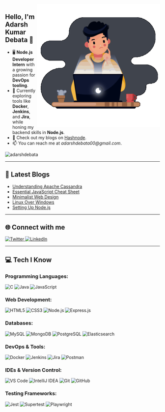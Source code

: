 <img align="right" width="400" src="https://github.com/adarshdebata/adarshdebata/blob/main/Animation.gif">

## Hello, I'm Adarsh Kumar Debata 👋

- 🖥️ **Node.js Developer Intern** with a growing passion for **DevOps tooling**.
- 🌟 Currently exploring tools like **Docker**, **Jenkins**, and **Jira**, while honing my backend skills in **Node.js**.
- 📝 Check out my blogs on [Hashnode](https://hashnode.com/@adarshdebata).
- 📫 You can reach me at _adarshdebata00@gmail.com_.

<p align="left">
  <img src="https://komarev.com/ghpvc/?username=adarshdebata&label=Profile%20views&color=0e75b6&style=flat" alt="adarshdebata" />
</p>

---

## 📝 Latest Blogs
<!-- BLOG-POST-LIST:START -->
- [Understanding Apache Cassandra](https://adarshh.hashnode.dev/understanding-apache-cassandra)
- [Essential JavaScript Cheat Sheet](https://adarshh.hashnode.dev/javascript-essential-concepts-for-nodejs-developers)
- [Minimalist Web Design](https://adarshh.hashnode.dev/minimalist-web-design)
- [Linux Over Windows](https://adarshh.hashnode.dev/linux-over-windows)
- [Setting Up Node.js](https://adarshh.hashnode.dev/setting-up-a-nodejs-code-editors-and-tools)
<!-- BLOG-POST-LIST:END -->

---

## 🌐 Connect with me
<p align="left">
  <a href="https://twitter.com/adarsh_debata" target="_blank">
    <img src="https://img.shields.io/badge/Twitter-%23121011.svg?style=for-the-badge&logo=X&logoColor=white" alt="Twitter" />
  </a>
  <a href="https://linkedin.com/in/adarsh-kumar-debata" target="_blank">
    <img src="https://img.shields.io/badge/LinkedIn-%230A66C2.svg?style=for-the-badge&logo=LinkedIn&logoColor=white" alt="LinkedIn" />
  </a>
</p>

---

## 💻 Tech I Know

### Programming Languages:
<p align="left">
  <img src="https://img.shields.io/badge/C-%2300599C.svg?style=for-the-badge&logoColor=white" alt="C"/>
  <img src="https://img.shields.io/badge/Java-%23ED8B00.svg?style=for-the-badge&logo=java&logoColor=white" alt="Java"/>
  <img src="https://img.shields.io/badge/JavaScript-%23F7DF1E.svg?style=for-the-badge&logo=javascript&logoColor=black" alt="JavaScript"/>
</p>

### Web Development:
<p align="left">
  <img src="https://img.shields.io/badge/HTML5-%23E34F26.svg?style=for-the-badge&logo=html5&logoColor=white" alt="HTML5"/>
  <img src="https://img.shields.io/badge/CSS3-%231572B6.svg?style=for-the-badge&logo=css3&logoColor=white" alt="CSS3"/>
  <img src="https://img.shields.io/badge/Node.js-%23339933.svg?style=for-the-badge&logo=nodedotjs&logoColor=white" alt="Node.js"/>
  <img src="https://img.shields.io/badge/Express.js-%23000000.svg?style=for-the-badge&logo=express&logoColor=white" alt="Express.js"/>
</p>

### Databases:
<p align="left">
  <img src="https://img.shields.io/badge/MySQL-%2300f.svg?style=for-the-badge&logo=mysql&logoColor=white" alt="MySQL"/>
  <img src="https://img.shields.io/badge/MongoDB-%2347A248.svg?style=for-the-badge&logo=mongodb&logoColor=white" alt="MongoDB"/>
  <img src="https://img.shields.io/badge/PostgreSQL-%23336791.svg?style=for-the-badge&logo=postgresql&logoColor=white" alt="PostgreSQL"/>
  <img src="https://img.shields.io/badge/Elasticsearch-%23005571.svg?style=for-the-badge&logo=elasticsearch&logoColor=white" alt="Elasticsearch"/>
</p>

### DevOps & Tools:
<p align="left">
  <img src="https://img.shields.io/badge/Docker-%232496ED.svg?style=for-the-badge&logo=docker&logoColor=white" alt="Docker"/>
  <img src="https://img.shields.io/badge/Jenkins-%23D24939.svg?style=for-the-badge&logo=jenkins&logoColor=white" alt="Jenkins"/>
  <img src="https://img.shields.io/badge/Jira-%230052CC.svg?style=for-the-badge&logo=jira&logoColor=white" alt="Jira"/>
  <img src="https://img.shields.io/badge/Postman-%23FF6C37.svg?style=for-the-badge&logo=postman&logoColor=white" alt="Postman"/>
</p>

### IDEs & Version Control:
<p align="left">
  <img src="https://img.shields.io/badge/VS%20Code-%23007ACC.svg?style=for-the-badge&logo=visual-studio-code&logoColor=white" alt="VS Code"/>
  <img src="https://img.shields.io/badge/IntelliJ%20IDEA-%23000000.svg?style=for-the-badge&logo=intellijidea&logoColor=white" alt="IntelliJ IDEA"/>
  <img src="https://img.shields.io/badge/Git-%23F05032.svg?style=for-the-badge&logo=git&logoColor=white" alt="Git"/>
  <img src="https://img.shields.io/badge/GitHub-%23121011.svg?style=for-the-badge&logo=github&logoColor=white" alt="GitHub"/>
</p>

### Testing Frameworks:
<p align="left">
  <img src="https://img.shields.io/badge/Jest-%23C21325.svg?style=for-the-badge&logo=jest&logoColor=white" alt="Jest"/>
  <img src="https://img.shields.io/badge/Supertest-%23FF6C37.svg?style=for-the-badge&logo=supertest&logoColor=white" alt="Supertest"/>
  <img src="https://img.shields.io/badge/Playwright-%232496ED.svg?style=for-the-badge&logo=playwright&logoColor=white" alt="Playwright"/>
</p>
